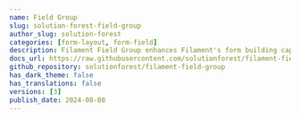 ```yaml
---
name: Field Group
slug: solution-forest-field-group
author_slug: solution-forest
categories: [form-layout, form-field]
description: Filament Field Group enhances Filament's form building capabilities. It allows you to easily group and organize form fields in UI.
docs_url: https://raw.githubusercontent.com/solutionforest/filament-field-group/main/README.md
github_repository: solutionforest/filament-field-group
has_dark_theme: false
has_translations: false
versions: [3]
publish_date: 2024-08-08
---
```

